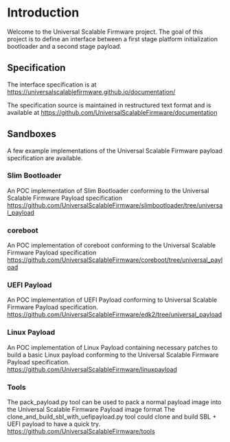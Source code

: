 # Introduction

Welcome to the Universal Scalable Firmware project. The goal of this project is to define an interface between a first stage platform initialization bootloader and a second stage payload.

## Specification
 
The interface specification is at 
https://universalscalablefirmware.github.io/documentation/

The specification source is maintained in restructured text format and is available at 
https://github.com/UniversalScalableFirmware/documentation

## Sandboxes

A few example implementations of the Universal Scalable Firmware payload specification are available.

### Slim Bootloader

An POC implementation of Slim Bootloader conforming to the Universal Scalable Firmware Payload specification
https://github.com/UniversalScalableFirmware/slimbootloader/tree/universal_payload

### coreboot

An POC implementation of coreboot conforming to the Universal Scalable Firmware Payload specification
https://github.com/UniversalScalableFirmware/coreboot/tree/universal_payload

### UEFI Payload

An POC implementation of UEFI Payload conforming to Universal Scalable Firmware Payload specification.
https://github.com/UniversalScalableFirmware/edk2/tree/universal_payload

### Linux Payload

An POC implementation of Linux Payload containing necessary patches to build a basic Linux payload conforming to the Universal Scalable Firmware Payload specification.
https://github.com/UniversalScalableFirmware/linuxpayload

### Tools

The pack_payload.py tool can be used to pack a normal payload image into the Universal Scalable Firmware Payload image format
The clone_and_build_sbl_with_uefipayload.py tool could clone and build SBL + UEFI payload to have a quick try.
https://github.com/UniversalScalableFirmware/tools
